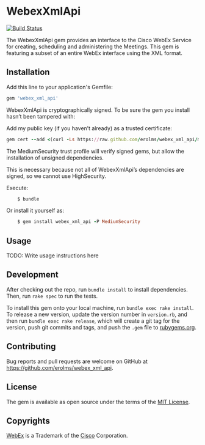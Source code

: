 # WebexXmlApi

[![Build Status](https://travis-ci.org/erolms/webex_xml_api.svg?branch=master)](https://travis-ci.org/erolms/webex_xml_api)

The WebexXmlApi gem provides an interface to the Cisco WebEx Service for creating, scheduling and administering the Meetings. This gem is featuring a subset of an entire WebEx interface using the XML format.

## Installation

Add this line to your application's Gemfile:

```ruby
gem 'webex_xml_api'
```

WebexXmlApi is cryptographically signed. To be sure the gem you install hasn’t been tampered with:

Add my public key (if you haven’t already) as a trusted certificate:

```ruby
gem cert --add <(curl -Ls https://raw.github.com/erolms/webex_xml_api/master/certs/erolms.pem)
```

The MediumSecurity trust profile will verify signed gems, but allow the installation of unsigned dependencies.

This is necessary because not all of WebexXmlApi’s dependencies are signed, so we cannot use HighSecurity.

Execute:

```ruby
    $ bundle
```

Or install it yourself as:

```ruby
    $ gem install webex_xml_api -P MediumSecurity
```

## Usage

TODO: Write usage instructions here

## Development

After checking out the repo, run `bundle install` to install dependencies. Then, run `rake spec` to run the tests.

To install this gem onto your local machine, run `bundle exec rake install`. To release a new version, update the version number in `version.rb`, and then run `bundle exec rake release`, which will create a git tag for the version, push git commits and tags, and push the `.gem` file to [rubygems.org](https://rubygems.org).

## Contributing

Bug reports and pull requests are welcome on GitHub at https://github.com/erolms/webex_xml_api.

## License

The gem is available as open source under the terms of the [MIT License](http://opensource.org/licenses/MIT).

## Copyrights

[WebEx](https://www.webex.com/) is a Trademark of the [Cisco](https://www.cisco.com/) Corporation.

